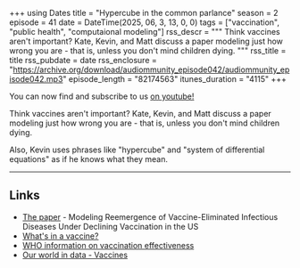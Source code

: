 +++
using Dates
title = "Hypercube in the common parlance"
season = 2
episode = 41
date = DateTime(2025, 06, 3, 13, 0, 0)
tags = ["vaccination", "public health", "computaional modeling"]
rss_descr = """
Think vaccines aren't important?
Kate, Kevin, and Matt discuss a paper modeling just how wrong you are - 
that is, unless you don't mind children dying.
"""
rss_title = title
rss_pubdate = date
rss_enclosure = "https://archive.org/download/audiommunity_episode042/audiommunity_episode042.mp3"
episode_length = "82174563"
itunes_duration = "4115"
+++

You can now find and subscribe to us [on youtube!](https://youtube.com/@audiommunity)

Think vaccines aren't important?
Kate, Kevin, and Matt discuss a paper modeling just how wrong you are - 
that is, unless you don't mind children dying.

Also, Kevin uses phrases like "hypercube" and "system of differential equations"
as if he knows what they mean.

---

## Links

- [The paper](https://doi.org/10.1001/jama.2025.6495) - Modeling Reemergence of Vaccine-Eliminated Infectious Diseases Under Declining Vaccination in the US
- [What's in a vaccine?](https://www.who.int/news-room/feature-stories/detail/how-are-vaccines-developed)
- [WHO information on vaccination effectiveness](https://www.who.int/news-room/feature-stories/detail/vaccine-efficacy-effectiveness-and-protection)
- [Our world in data - Vaccines](https://ourworldindata.org/vaccination)

